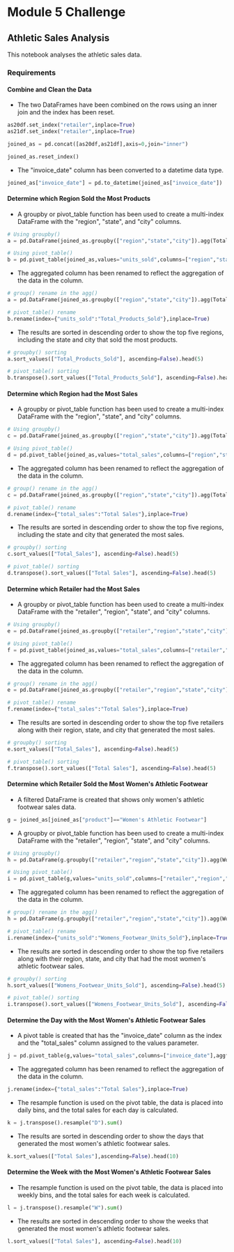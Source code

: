 # Module 5 Challenge

## Athletic Sales Analysis

This notebook analyses the athletic sales data.

### Requirements

#### Combine and Clean the Data

* The two DataFrames have been combined on the rows using an inner join and the index has been reset.

``` python
as20df.set_index("retailer",inplace=True)
as21df.set_index("retailer",inplace=True)

joined_as = pd.concat([as20df,as21df],axis=0,join="inner")

joined_as.reset_index()
```

* The "invoice_date" column has been converted to a datetime data type.

``` python
joined_as["invoice_date"] = pd.to_datetime(joined_as["invoice_date"])
```

#### Determine which Region Sold the Most Products

* A groupby or pivot_table function has been used to create a multi-index DataFrame with the "region", "state", and "city" columns.

``` python
# Using groupby()
a = pd.DataFrame(joined_as.groupby(["region","state","city"]).agg(Total_Products_Sold = ('units_sold',"sum")))

# Using pivot_table()
b = pd.pivot_table(joined_as,values="units_sold",columns=["region","state","city"],aggfunc="sum")
```

* The aggregated column has been renamed to reflect the aggregation of the data in the column.

``` python
# group() rename in the agg()
a = pd.DataFrame(joined_as.groupby(["region","state","city"]).agg(Total_Products_Sold = ('units_sold',"sum")))

# pivot_table() rename
b.rename(index={"units_sold":"Total_Products_Sold"},inplace=True)
```

* The results are sorted in descending order to show the top five regions, including the state and city that sold the most products.

``` python
# groupby() sorting
a.sort_values(["Total_Products_Sold"], ascending=False).head(5)

# pivot_table() sorting
b.transpose().sort_values(["Total_Products_Sold"], ascending=False).head(5)
```

#### Determine which Region had the Most Sales

* A groupby or pivot_table function has been used to create a multi-index DataFrame with the "region", "state", and "city" columns.

``` python
# Using groupby()
c = pd.DataFrame(joined_as.groupby(["region","state","city"]).agg(Total_Sales = ("total_sales","sum")))

# Using pivot_table()
d = pd.pivot_table(joined_as,values="total_sales",columns=["region","state","city"],aggfunc="sum")
```

* The aggregated column has been renamed to reflect the aggregation of the data in the column.

``` python
# group() rename in the agg()
c = pd.DataFrame(joined_as.groupby(["region","state","city"]).agg(Total_Sales = ("total_sales","sum")))

# pivot_table() rename
d.rename(index={"total_sales":"Total Sales"},inplace=True)
```

* The results are sorted in descending order to show the top five regions, including the state and city that generated the most sales.

``` python
# groupby() sorting
c.sort_values(["Total_Sales"], ascending=False).head(5)

# pivot_table() sorting
d.transpose().sort_values(["Total Sales"], ascending=False).head(5)
```

#### Determine which Retailer had the Most Sales

* A groupby or pivot_table function has been used to create a multi-index DataFrame with the "retailer", "region", "state", and "city" columns.

``` python
# Using groupby()
e = pd.DataFrame(joined_as.groupby(["retailer","region","state","city"]).agg(Total_Sales = ("total_sales","sum")))

# Using pivot_table()
f = pd.pivot_table(joined_as,values="total_sales",columns=["retailer","region","state","city"],aggfunc="sum")
```

* The aggregated column has been renamed to reflect the aggregation of the data in the column.

``` python
# group() rename in the agg()
e = pd.DataFrame(joined_as.groupby(["retailer","region","state","city"]).agg(Total_Sales = ("total_sales","sum")))

# pivot_table() rename
f.rename(index={"total_sales":"Total Sales"},inplace=True)
```

* The results are sorted in descending order to show the top five retailers along with their region, state, and city that generated the most sales.

``` python
# groupby() sorting
e.sort_values(["Total_Sales"], ascending=False).head(5)

# pivot_table() sorting
f.transpose().sort_values(["Total Sales"], ascending=False).head(5)
```

#### Determine which Retailer Sold the Most Women's Athletic Footwear

* A filtered DataFrame is created that shows only women's athletic footwear sales data.

``` python
g = joined_as[joined_as["product"]=="Women's Athletic Footwear"]
```

* A groupby or pivot_table function has been used to create a multi-index DataFrame with the "retailer", "region", "state", and "city" columns.

``` python
# Using groupby()
h = pd.DataFrame(g.groupby(["retailer","region","state","city"]).agg(Womens_Footwear_Units_Sold = ("units_sold","sum")))

# Using pivot_table()
i = pd.pivot_table(g,values="units_sold",columns=["retailer","region","state","city"],aggfunc="sum")
```

* The aggregated column has been renamed to reflect the aggregation of the data in the column.

``` python
# group() rename in the agg()
h = pd.DataFrame(g.groupby(["retailer","region","state","city"]).agg(Womens_Footwear_Units_Sold = ("units_sold","sum")))

# pivot_table() rename
i.rename(index={"units_sold":"Womens_Footwear_Units_Sold"},inplace=True)
```

* The results are sorted in descending order to show the top five retailers along with their region, state, and city that had the most women's athletic footwear sales.

``` python
# groupby() sorting
h.sort_values(["Womens_Footwear_Units_Sold"], ascending=False).head(5)

# pivot_table() sorting
i.transpose().sort_values(["Womens_Footwear_Units_Sold"], ascending=False).head(5)
```

#### Determine the Day with the Most Women's Athletic Footwear Sales

* A pivot table is created that has the "invoice_date" column as the index and the "total_sales" column assigned to the values parameter.

``` python
j = pd.pivot_table(g,values="total_sales",columns=["invoice_date"],aggfunc="sum")
```

* The aggregated column has been renamed to reflect the aggregation of the data in the column.

``` python
j.rename(index={"total_sales":"Total Sales"},inplace=True)
```

* The resample function is used on the pivot table, the data is placed into daily bins, and the total sales for each day is calculated.

``` python
k = j.transpose().resample("D").sum()
```

* The results are sorted in descending order to show the days that generated the most women's athletic footwear sales.

``` python
k.sort_values(["Total Sales"],ascending=False).head(10)
```

#### Determine the Week with the Most Women's Athletic Footwear Sales

* The resample function is used on the pivot table, the data is placed into weekly bins, and the total sales for each week is calculated.

``` python
l = j.transpose().resample("W").sum()
```

* The results are sorted in descending order to show the weeks that generated the most women's athletic footwear sales.

``` python
l.sort_values(["Total Sales"], ascending=False).head(10)
```
